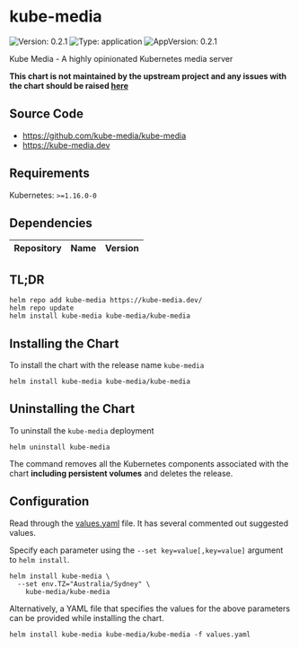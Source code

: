 # kube-media

![Version: 0.2.1](https://img.shields.io/badge/Version-0.2.1-informational?style=flat-square) ![Type: application](https://img.shields.io/badge/Type-application-informational?style=flat-square) ![AppVersion: 0.2.1](https://img.shields.io/badge/AppVersion-0.2.1-informational?style=flat-square)

Kube Media - A highly opinionated Kubernetes media server

**This chart is not maintained by the upstream project and any issues with the chart should be raised [here](https://github.com/kube-media/charts/issues/new/choose)**

## Source Code

* <https://github.com/kube-media/kube-media>
* <https://kube-media.dev>

## Requirements

Kubernetes: `>=1.16.0-0`

## Dependencies

| Repository | Name | Version |
|------------|------|---------|

## TL;DR

```console
helm repo add kube-media https://kube-media.dev/
helm repo update
helm install kube-media kube-media/kube-media
```

## Installing the Chart

To install the chart with the release name `kube-media`

```console
helm install kube-media kube-media/kube-media
```

## Uninstalling the Chart

To uninstall the `kube-media` deployment

```console
helm uninstall kube-media
```

The command removes all the Kubernetes components associated with the chart **including persistent volumes** and deletes the release.

## Configuration

Read through the [values.yaml](./values.yaml) file. It has several commented out suggested values.

Specify each parameter using the `--set key=value[,key=value]` argument to `helm install`.

```console
helm install kube-media \
  --set env.TZ="Australia/Sydney" \
    kube-media/kube-media
```

Alternatively, a YAML file that specifies the values for the above parameters can be provided while installing the chart.

```console
helm install kube-media kube-media/kube-media -f values.yaml
```

